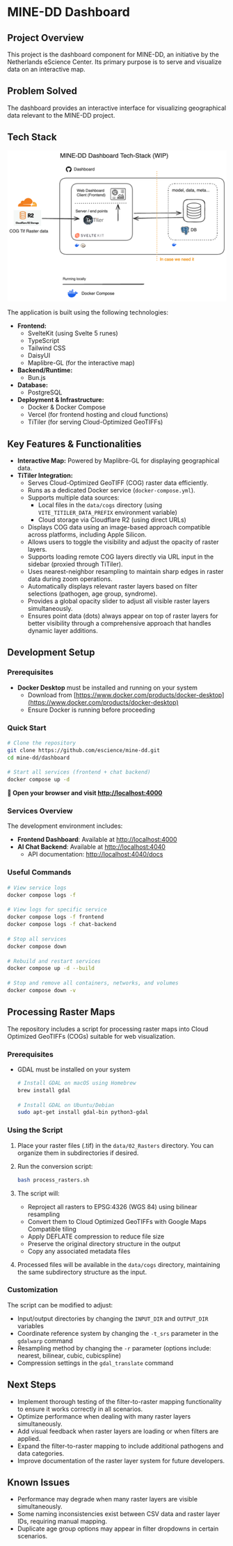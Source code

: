 # MINE-DD Dashboard

## Project Overview

This project is the dashboard component for MINE-DD, an initiative by the Netherlands eScience Center. Its primary purpose is to serve and visualize data on an interactive map.

## Problem Solved

The dashboard provides an interactive interface for visualizing geographical data relevant to the MINE-DD project.

## Tech Stack

![](./tech.excalidraw.png)

The application is built using the following technologies:

*   **Frontend:**
    *   SvelteKit (using Svelte 5 runes)
    *   TypeScript
    *   Tailwind CSS
    *   DaisyUI
    *   Maplibre-GL (for the interactive map)
*   **Backend/Runtime:**
    *   Bun.js
*   **Database:**
    *   PostgreSQL
*   **Deployment & Infrastructure:**
    *   Docker & Docker Compose
    *   Vercel (for frontend hosting and cloud functions)
    *   TiTiler (for serving Cloud-Optimized GeoTIFFs)

## Key Features & Functionalities

*   **Interactive Map:** Powered by Maplibre-GL for displaying geographical data.
*   **TiTiler Integration:**
    *   Serves Cloud-Optimized GeoTIFF (COG) raster data efficiently.
    *   Runs as a dedicated Docker service (`docker-compose.yml`).
    *   Supports multiple data sources:
        *   Local files in the `data/cogs` directory (using `VITE_TITILER_DATA_PREFIX` environment variable)
        *   Cloud storage via Cloudflare R2 (using direct URLs)
    *   Displays COG data using an image-based approach compatible across platforms, including Apple Silicon.
    *   Allows users to toggle the visibility and adjust the opacity of raster layers.
    *   Supports loading remote COG layers directly via URL input in the sidebar (proxied through TiTiler).
    *   Uses nearest-neighbor resampling to maintain sharp edges in raster data during zoom operations.
    *   Automatically displays relevant raster layers based on filter selections (pathogen, age group, syndrome).
    *   Provides a global opacity slider to adjust all visible raster layers simultaneously.
    *   Ensures point data (dots) always appear on top of raster layers for better visibility through a comprehensive approach that handles dynamic layer additions.

## Development Setup

### Prerequisites

- **Docker Desktop** must be installed and running on your system
  - Download from [https://www.docker.com/products/docker-desktop](https://www.docker.com/products/docker-desktop)
  - Ensure Docker is running before proceeding

### Quick Start

```bash
# Clone the repository
git clone https://github.com/escience/mine-dd.git
cd mine-dd/dashboard

# Start all services (frontend + chat backend)
docker compose up -d
```

**🚀 Open your browser and visit [http://localhost:4000](http://localhost:4000)**

### Services Overview

The development environment includes:

- **Frontend Dashboard**: Available at [http://localhost:4000](http://localhost:4000)
- **AI Chat Backend**: Available at [http://localhost:4040](http://localhost:4040)
  - API documentation: [http://localhost:4040/docs](http://localhost:4040/docs)

### Useful Commands

```bash
# View service logs
docker compose logs -f

# View logs for specific service
docker compose logs -f frontend
docker compose logs -f chat-backend

# Stop all services
docker compose down

# Rebuild and restart services
docker compose up -d --build

# Stop and remove all containers, networks, and volumes
docker compose down -v
```

## Processing Raster Maps

The repository includes a script for processing raster maps into Cloud Optimized GeoTIFFs (COGs) suitable for web visualization.

### Prerequisites

- GDAL must be installed on your system
  ```bash
  # Install GDAL on macOS using Homebrew
  brew install gdal

  # Install GDAL on Ubuntu/Debian
  sudo apt-get install gdal-bin python3-gdal
  ```

### Using the Script

1. Place your raster files (.tif) in the `data/02_Rasters` directory. You can organize them in subdirectories if desired.

2. Run the conversion script:
   ```bash
   bash process_rasters.sh
   ```

3. The script will:
   - Reproject all rasters to EPSG:4326 (WGS 84) using bilinear resampling
   - Convert them to Cloud Optimized GeoTIFFs with Google Maps Compatible tiling
   - Apply DEFLATE compression to reduce file size
   - Preserve the original directory structure in the output
   - Copy any associated metadata files

4. Processed files will be available in the `data/cogs` directory, maintaining the same subdirectory structure as the input.

### Customization

The script can be modified to adjust:
- Input/output directories by changing the `INPUT_DIR` and `OUTPUT_DIR` variables
- Coordinate reference system by changing the `-t_srs` parameter in the `gdalwarp` command
- Resampling method by changing the `-r` parameter (options include: nearest, bilinear, cubic, cubicspline)
- Compression settings in the `gdal_translate` command

## Next Steps

* Implement thorough testing of the filter-to-raster mapping functionality to ensure it works correctly in all scenarios.
* Optimize performance when dealing with many raster layers simultaneously.
* Add visual feedback when raster layers are loading or when filters are applied.
* Expand the filter-to-raster mapping to include additional pathogens and data categories.
* Improve documentation of the raster layer system for future developers.

## Known Issues

* Performance may degrade when many raster layers are visible simultaneously.
* Some naming inconsistencies exist between CSV data and raster layer IDs, requiring manual mapping.
* Duplicate age group options may appear in filter dropdowns in certain scenarios.

